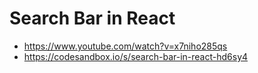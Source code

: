 # Search Bar in React

* <https://www.youtube.com/watch?v=x7niho285qs>
* <https://codesandbox.io/s/search-bar-in-react-hd6sy4>